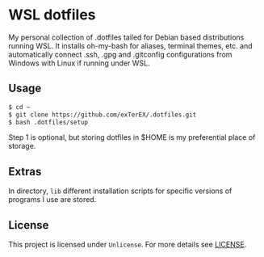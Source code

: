 # WSL dotfiles

My personal collection of .dotfiles tailed for Debian based
distributions running WSL. It installs oh-my-bash for aliases,
terminal themes, etc. and automatically connect .ssh, .gpg
and .gitconfig configurations from Windows with Linux if
running under WSL.

## Usage

```sh
$ cd ~
$ git clone https://github.com/exTerEX/.dotfiles.git
$ bash .dotfiles/setup
```

Step 1 is optional, but storing dotfiles in $HOME is my preferential place of storage.

## Extras

In directory, `lib` different installation scripts for specific versions of programs I use are stored.

## License

This project is licensed under `Unlicense`. For more details see [LICENSE](LICENSE).
